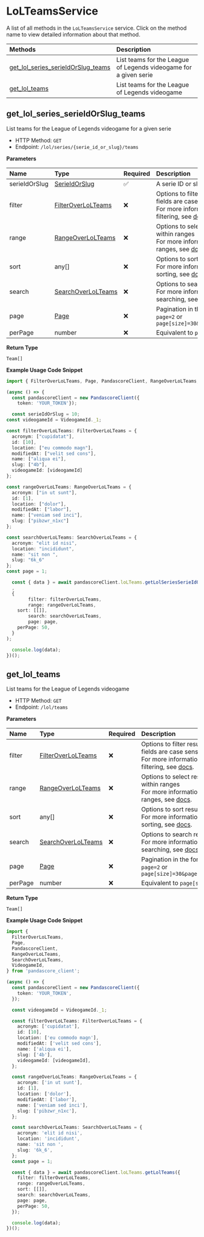 # LoLTeamsService

A list of all methods in the `LoLTeamsService` service. Click on the method name to view detailed information about that method.

| Methods                                                                   | Description                                                      |
| :------------------------------------------------------------------------ | :--------------------------------------------------------------- |
| [get_lol_series_serieIdOrSlug_teams](#get_lol_series_serieidorslug_teams) | List teams for the League of Legends videogame for a given serie |
| [get_lol_teams](#get_lol_teams)                                           | List teams for the League of Legends videogame                   |

## get_lol_series_serieIdOrSlug_teams

List teams for the League of Legends videogame for a given serie

- HTTP Method: `GET`
- Endpoint: `/lol/series/{serie_id_or_slug}/teams`

**Parameters**

| Name          | Type                                                  | Required | Description                                                                                                                                         |
| :------------ | :---------------------------------------------------- | :------- | :-------------------------------------------------------------------------------------------------------------------------------------------------- |
| serieIdOrSlug | [SerieIdOrSlug](../models/SerieIdOrSlug.md)           | ✅       | A serie ID or slug                                                                                                                                  |
| filter        | [FilterOverLoLTeams](../models/FilterOverLoLTeams.md) | ❌       | Options to filter results. String fields are case sensitive <br/>For more information on filtering, see [docs](/docs/filtering-and-sorting#filter). |
| range         | [RangeOverLoLTeams](../models/RangeOverLoLTeams.md)   | ❌       | Options to select results within ranges <br/>For more information on ranges, see [docs](/docs/filtering-and-sorting#range).                         |
| sort          | any[]                                                 | ❌       | Options to sort results <br/>For more information on sorting, see [docs](/docs/filtering-and-sorting#sort).                                         |
| search        | [SearchOverLoLTeams](../models/SearchOverLoLTeams.md) | ❌       | Options to search results <br/>For more information on searching, see [docs](/docs/filtering-and-sorting#search).                                   |
| page          | [Page](../models/Page.md)                             | ❌       | Pagination in the form of `page=2` or `page[size]=30&page[number]=2`                                                                                |
| perPage       | number                                                | ❌       | Equivalent to `page[size]`                                                                                                                          |

**Return Type**

`Team[]`

**Example Usage Code Snippet**

```typescript
import { FilterOverLoLTeams, Page, PandascoreClient, RangeOverLoLTeams, SearchOverLoLTeams, SerieIdOrSlug, VideogameId } from 'pandascore_client';

(async () => {
  const pandascoreClient = new PandascoreClient({
	token: 'YOUR_TOKEN'});

  const serieIdOrSlug = 10;
const videogameId = VideogameId._1;

const filterOverLoLTeams: FilterOverLoLTeams = {
  acronym: ["cupidatat"],
  id: [10],
  location: ["eu commodo magn"],
  modifiedAt: ["velit sed cons"],
  name: ["aliqua ei"],
  slug: ["4b"],
  videogameId: [videogameId]
};

const rangeOverLoLTeams: RangeOverLoLTeams = {
  acronym: ["in ut sunt"],
  id: [1],
  location: ["dolor"],
  modifiedAt: ["labor"],
  name: ["veniam sed inci"],
  slug: ["pibzwr_n1xc"]
};

const searchOverLoLTeams: SearchOverLoLTeams = {
  acronym: "elit id nisi",
  location: "incididunt",
  name: "sit non ",
  slug: "6k_6"
};
const page = 1;

  const { data } = await pandascoreClient.loLTeams.getLolSeriesSerieIdOrSlugTeams(
  ,
  {
		filter: filterOverLoLTeams,
		range: rangeOverLoLTeams,
    sort: [[]],
		search: searchOverLoLTeams,
		page: page,
    perPage: 50,
  }
);

  console.log(data);
})();
```

## get_lol_teams

List teams for the League of Legends videogame

- HTTP Method: `GET`
- Endpoint: `/lol/teams`

**Parameters**

| Name    | Type                                                  | Required | Description                                                                                                                                         |
| :------ | :---------------------------------------------------- | :------- | :-------------------------------------------------------------------------------------------------------------------------------------------------- |
| filter  | [FilterOverLoLTeams](../models/FilterOverLoLTeams.md) | ❌       | Options to filter results. String fields are case sensitive <br/>For more information on filtering, see [docs](/docs/filtering-and-sorting#filter). |
| range   | [RangeOverLoLTeams](../models/RangeOverLoLTeams.md)   | ❌       | Options to select results within ranges <br/>For more information on ranges, see [docs](/docs/filtering-and-sorting#range).                         |
| sort    | any[]                                                 | ❌       | Options to sort results <br/>For more information on sorting, see [docs](/docs/filtering-and-sorting#sort).                                         |
| search  | [SearchOverLoLTeams](../models/SearchOverLoLTeams.md) | ❌       | Options to search results <br/>For more information on searching, see [docs](/docs/filtering-and-sorting#search).                                   |
| page    | [Page](../models/Page.md)                             | ❌       | Pagination in the form of `page=2` or `page[size]=30&page[number]=2`                                                                                |
| perPage | number                                                | ❌       | Equivalent to `page[size]`                                                                                                                          |

**Return Type**

`Team[]`

**Example Usage Code Snippet**

```typescript
import {
  FilterOverLoLTeams,
  Page,
  PandascoreClient,
  RangeOverLoLTeams,
  SearchOverLoLTeams,
  VideogameId,
} from 'pandascore_client';

(async () => {
  const pandascoreClient = new PandascoreClient({
    token: 'YOUR_TOKEN',
  });

  const videogameId = VideogameId._1;

  const filterOverLoLTeams: FilterOverLoLTeams = {
    acronym: ['cupidatat'],
    id: [10],
    location: ['eu commodo magn'],
    modifiedAt: ['velit sed cons'],
    name: ['aliqua ei'],
    slug: ['4b'],
    videogameId: [videogameId],
  };

  const rangeOverLoLTeams: RangeOverLoLTeams = {
    acronym: ['in ut sunt'],
    id: [1],
    location: ['dolor'],
    modifiedAt: ['labor'],
    name: ['veniam sed inci'],
    slug: ['pibzwr_n1xc'],
  };

  const searchOverLoLTeams: SearchOverLoLTeams = {
    acronym: 'elit id nisi',
    location: 'incididunt',
    name: 'sit non ',
    slug: '6k_6',
  };
  const page = 1;

  const { data } = await pandascoreClient.loLTeams.getLolTeams({
    filter: filterOverLoLTeams,
    range: rangeOverLoLTeams,
    sort: [[]],
    search: searchOverLoLTeams,
    page: page,
    perPage: 50,
  });

  console.log(data);
})();
```

<!-- This file was generated by liblab | https://liblab.com/ -->
